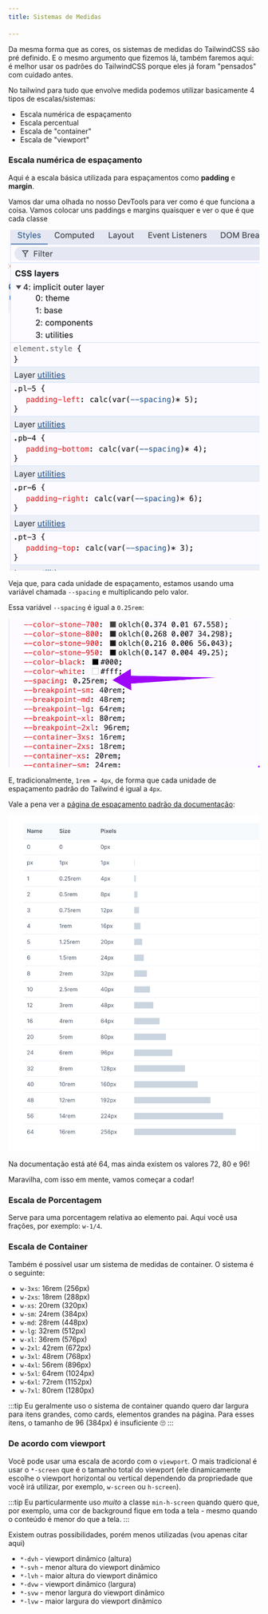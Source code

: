 ```yaml
---
title: Sistemas de Medidas

---
```


Da mesma forma que as cores, os sistemas de medidas do TailwindCSS são pré definido. E o mesmo argumento que fizemos lá, também faremos aqui: é melhor usar os padrões do TailwindCSS porque eles já foram "pensados" com cuidado antes.

No tailwind para tudo que envolve medida podemos utilizar basicamente 4 tipos de escalas/sistemas:

- Escala numérica de espaçamento
- Escala percentual
- Escala de "container"
- Escala de "viewport"

### Escala numérica de espaçamento

Aqui é a escala básica utilizada para espaçamentos como **padding** e **margin**.

Vamos dar uma olhada no nosso DevTools para ver como é que funciona a coisa. Vamos colocar uns paddings e margins quaisquer e ver o que é que cada classe

![alt text](image-1.png)

Veja que, para cada unidade de espaçamento, estamos usando uma variável chamada `--spacing` e multiplicando pelo valor.

Essa variável `--spacing` é igual a `0.25rem`:

![alt text](image-2.png)

E, tradicionalmente, `1rem = 4px`, de forma que cada unidade de espaçamento padrão do Tailwind é igual a `4px`.

Vale a pena ver a [página de espaçamento padrão da documentação](https://v1.tailwindcss.com/docs/customizing-spacing#default-spacing-scale):

![alt text](image-3.png)

Na documentação está até 64, mas ainda existem os valores 72, 80 e 96!

Maravilha, com isso em mente, vamos começar a codar!

### Escala de Porcentagem

Serve para uma porcentagem relativa ao elemento pai. Aqui você usa frações, por exemplo: `w-1/4`.

### Escala de Container

Também é possível usar um sistema de medidas de container. O sistema é o seguinte:

- `w-3xs`: 16rem (256px)
- `w-2xs`: 18rem (288px)
- `w-xs`: 20rem (320px)
- `w-sm`: 24rem (384px)
- `w-md`: 28rem (448px)
- `w-lg`: 32rem (512px)
- `w-xl`: 36rem (576px)
- `w-2xl`: 42rem (672px)
- `w-3xl`: 48rem (768px)
- `w-4xl`: 56rem (896px)
- `w-5xl`: 64rem (1024px)
- `w-6xl`: 72rem (1152px)
- `w-7xl`: 80rem (1280px)

:::tip
Eu geralmente uso o sistema de container quando quero dar largura para itens grandes, como cards, elementos grandes na página. Para esses itens, o tamanho de 96 (384px) é insuficiente 🙄
:::

### De acordo com viewport

Você pode usar uma escala de acordo com o `viewport`. O mais tradicional é usar o `*-screen` que é o tamanho total do viewport (ele dinamicamente escolhe o viewport horizontal ou vertical dependendo da propriedade que você irá utilizar, por exemplo, `w-screen` ou `h-screen`).

:::tip
Eu particularmente uso *muito* a classe `min-h-screen` quando quero que, por exemplo, uma cor de background fique em toda a tela - mesmo quando o conteúdo é menor do que a tela.
:::

Existem outras possibilidades, porém menos utilizadas (vou apenas citar aqui)

- `*-dvh` - viewport dinâmico (altura)
- `*-svh` - menor altura do viewport dinâmico
- `*-lvh` - maior altura do viewport dinâmico
- `*-dvw` - viewport dinâmico (largura)
- `*-svw` - menor largura do viewport dinâmico
- `*-lvw` - maior largura do viewport dinâmico
